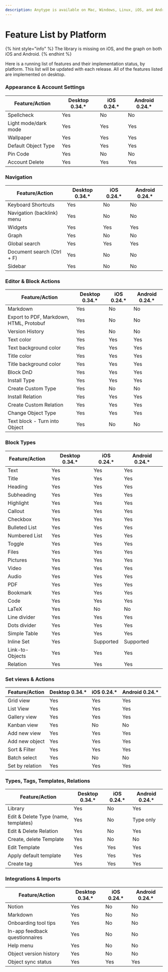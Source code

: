 ```yaml
---
description: Anytype is available on Mac, Windows, Linux, iOS, and Android.
---
```


# Feature List by Platform

{% hint style="info" %}
The library is missing on iOS, and the graph on both iOS and Android.
{% endhint %}

Here is a running list of features and their implementation status, by platform. This list will be updated with each release. All of the features listed are implemented on desktop.

### **Appearance & Account Settings**

| Feature/Action       | Desktop 0.34.\* | iOS 0.24.\* | Android 0.24.\* |
| -------------------- | --------------- | ----------- | --------------- |
| Spellcheck           | Yes             | No          | No              |
| Light mode/dark mode | Yes             | Yes         | Yes             |
| Wallpaper            | Yes             | Yes         | Yes             |
| Default Object Type  | Yes             | Yes         | Yes             |
| Pin Code             | Yes             | No          | No              |
| Account Delete       | Yes             | Yes         | Yes             |

### **Navigation**

| Feature/Action             | Desktop 0.34.\* | iOS 0.24.\* | Android 0.24.\* |
| -------------------------- | --------------- | ----------- | --------------- |
| Keyboard Shortcuts         | Yes             | No          | No              |
| Navigation (backlink) menu | Yes             | No          | No              |
| Widgets                    | Yes             | Yes         | Yes             |
| Graph                      | Yes             | No          | No              |
| Global search              | Yes             | Yes         | Yes             |
| Document search (Ctrl + F) | Yes             | No          | No              |
| Sidebar                    | Yes             | No          | No              |

### **Editor & Block Actions**

| Feature/Action                          | Desktop 0.34.\* | iOS 0.24.\* | Android 0.24.\* |
| --------------------------------------- | --------------- | ----------- | --------------- |
| Markdown                                | Yes             | No          | No              |
| Export to PDF, Markdown, HTML, Protobuf | Yes             | No          | No              |
| Version History                         | Yes             | No          | No              |
| Text color                              | Yes             | Yes         | Yes             |
| Text background color                   | Yes             | Yes         | Yes             |
| Title color                             | Yes             | Yes         | Yes             |
| Title background color                  | Yes             | Yes         | Yes             |
| Block DnD                               | Yes             | Yes         | Yes             |
| Install Type                            | Yes             | Yes         | Yes             |
| Create Custom Type                      | Yes             | No          | No              |
| Install Relation                        | Yes             | Yes         | Yes             |
| Create Custom Relation                  | Yes             | Yes         | Yes             |
| Change Object Type                      | Yes             | Yes         | Yes             |
| Text block - Turn into Object           | Yes             | No          | No              |

### **Block Types**

| Feature/Action  | Desktop 0.34.\* | iOS 0.24.\* | Android 0.24.\* |
| --------------- | --------------- | ----------- | --------------- |
| Text            | Yes             | Yes         | Yes             |
| Title           | Yes             | Yes         | Yes             |
| Heading         | Yes             | Yes         | Yes             |
| Subheading      | Yes             | Yes         | Yes             |
| Highlight       | Yes             | Yes         | Yes             |
| Callout         | Yes             | Yes         | Yes             |
| Checkbox        | Yes             | Yes         | Yes             |
| Bulleted List   | Yes             | Yes         | Yes             |
| Numbered List   | Yes             | Yes         | Yes             |
| Toggle          | Yes             | Yes         | Yes             |
| Files           | Yes             | Yes         | Yes             |
| Pictures        | Yes             | Yes         | Yes             |
| Video           | Yes             | Yes         | Yes             |
| Audio           | Yes             | Yes         | Yes             |
| PDF             | Yes             | Yes         | Yes             |
| Bookmark        | Yes             | Yes         | Yes             |
| Code            | Yes             | Yes         | Yes             |
| LaTeX           | Yes             | No          | No              |
| Line divider    | Yes             | Yes         | Yes             |
| Dots divider    | Yes             | Yes         | Yes             |
| Simple Table    | Yes             | Yes         | Yes             |
| Inline Set      | Yes             | Supported   | Supported       |
| Link-to-Objects | Yes             | Yes         | Yes             |
| Relation        | Yes             | Yes         | Yes             |

### **Set views & Actions**

<table data-full-width="false"><thead><tr><th>Feature/Action</th><th>Desktop 0.34.*</th><th>iOS 0.24.*</th><th>Android 0.24.*</th></tr></thead><tbody><tr><td>Grid view</td><td>Yes</td><td>Yes</td><td>Yes</td></tr><tr><td>List View</td><td>Yes</td><td>Yes</td><td>Yes</td></tr><tr><td>Gallery view</td><td>Yes</td><td>Yes</td><td>Yes</td></tr><tr><td>Kanban view</td><td>Yes</td><td>No</td><td>No</td></tr><tr><td>Add new view</td><td>Yes</td><td>Yes</td><td>Yes</td></tr><tr><td>Add new object</td><td>Yes</td><td>Yes</td><td>Yes</td></tr><tr><td>Sort &#x26; Filter</td><td>Yes</td><td>Yes</td><td>Yes</td></tr><tr><td>Batch select</td><td>Yes</td><td>No</td><td>No</td></tr><tr><td>Set by relation</td><td>Yes</td><td>Yes</td><td>Yes</td></tr></tbody></table>

### **Types, Tags, Templates, Relations**

<table data-full-width="false"><thead><tr><th>Feature/Action</th><th>Desktop 0.34.*</th><th>iOS 0.24.*</th><th>Android 0.24.*</th></tr></thead><tbody><tr><td>Library</td><td>Yes</td><td>No</td><td>Yes</td></tr><tr><td>Edit &#x26; Delete Type (name, templates)</td><td>Yes</td><td>No</td><td>Type only</td></tr><tr><td>Edit &#x26; Delete Relation</td><td>Yes</td><td>No</td><td>Yes</td></tr><tr><td>Create, delete Template</td><td>Yes</td><td>No</td><td>No</td></tr><tr><td>Edit Template</td><td>Yes</td><td>Yes</td><td>Yes</td></tr><tr><td>Apply default template</td><td>Yes</td><td>Yes</td><td>Yes</td></tr><tr><td>Create tag</td><td>Yes</td><td>Yes</td><td>Yes</td></tr></tbody></table>

### Integrations & Imports

| Feature/Action                 | Desktop 0.34.\* | iOS 0.24.\* | Android 0.24.\* |
| ------------------------------ | --------------- | ----------- | --------------- |
| Notion                         | Yes             | No          | No              |
| Markdown                       | Yes             | No          | No              |
| Onboarding tool tips           | Yes             | No          | No              |
| In-app feedback questionnaires | Yes             | No          | No              |
| Help menu                      | Yes             | No          | No              |
| Object version history         | Yes             | No          | No              |
| Object sync status             | Yes             | Yes         | Yes             |
